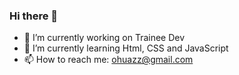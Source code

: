 ### Hi there 👋

- 🔭 I’m currently working on Trainee Dev
- 🌱 I’m currently learning <a href="https://github.com/itinhodev"></a> Html, CSS and JavaScript
- 📫 How to reach me: ohuazz@gmail.com
